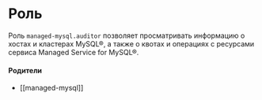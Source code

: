 # Роль

Роль `managed-mysql.auditor` позволяет просматривать информацию о хостах и кластерах MySQL®, а также о квотах и операциях с ресурсами сервиса Managed Service for MySQL®.


#### Родители

- [[managed-mysql]]
